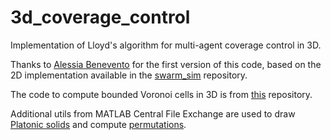 # 3d_coverage_control
Implementation of Lloyd's algorithm for multi-agent coverage control in 3D.

Thanks to [Alessia Benevento](https://scholar.google.com/citations?user=us-LVKQAAAAJ&hl=en) for the first version of this code, based on the 2D implementation available in the [swarm_sim](https://github.com/gnotomista/swarm_sim) repository.

The code to compute bounded Voronoi cells in 3D is from [this](https://github.com/hyongju/Polytope-bounded-Voronoi-diagram) repository.

Additional utils from MATLAB Central File Exchange are used to draw [Platonic solids](https://www.mathworks.com/matlabcentral/fileexchange/77446-platonic-solids) and compute [permutations](https://www.mathworks.com/matlabcentral/fileexchange/7147-permn).
